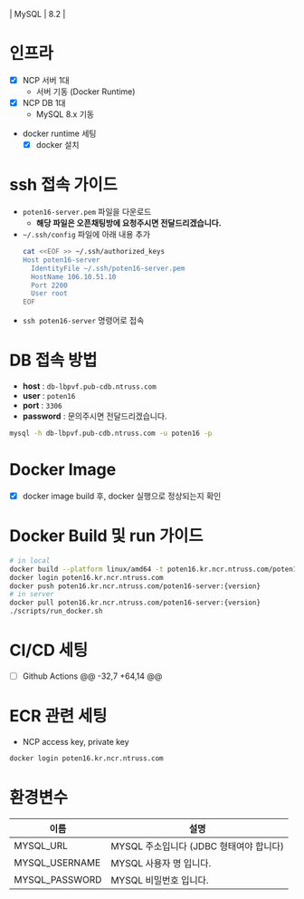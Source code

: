 | MySQL |  8.2  |

# 인프라
- [x] NCP 서버 1대
  - 서버 기동 (Docker Runtime)
- [x] NCP DB 1대
  - MySQL 8.x 기동
- docker runtime 세팅
  - [x] docker 설치

# ssh 접속 가이드
- `poten16-server.pem` 파일을 다운로드
  - **해당 파일은 오픈채팅방에 요청주시면 전달드리겠습니다.**
- `~/.ssh/config` 파일에 아래 내용 추가
  ```bash
  cat <<EOF >> ~/.ssh/authorized_keys
  Host poten16-server
    IdentityFile ~/.ssh/poten16-server.pem
    HostName 106.10.51.10
    Port 2200
    User root
  EOF
  ```
- `ssh poten16-server` 명령어로 접속
# DB 접속 방법
- **host** : `db-lbpvf.pub-cdb.ntruss.com`
- **user** : `poten16`
- **port** : `3306`
- **password** : 문의주시면 전달드리겠습니다.
```bash
mysql -h db-lbpvf.pub-cdb.ntruss.com -u poten16 -p
```

# Docker Image
- [x] docker image build 후, docker 실행으로 정상되는지 확인

# Docker Build 및 run 가이드
```bash
# in local
docker build --platform linux/amd64 -t poten16.kr.ncr.ntruss.com/poten16-server:0.0.1 .
docker login poten16.kr.ncr.ntruss.com
docker push poten16.kr.ncr.ntruss.com/poten16-server:{version}
# in server
docker pull poten16.kr.ncr.ntruss.com/poten16-server:{version}
./scripts/run_docker.sh
```

# CI/CD 세팅
- [ ] Github Actions
  @@ -32,7 +64,14 @@
# ECR 관련 세팅
- NCP access key, private key
```bash
docker login poten16.kr.ncr.ntruss.com
```

# 환경변수
|이름 | 설명|
|-- | --|
|MYSQL_URL | MYSQL 주소입니다 (JDBC 형태여야 합니다)|
|MYSQL_USERNAME | MYSQL 사용자 명 입니다.|
|MYSQL_PASSWORD | MYSQL 비밀번호 입니다.|
